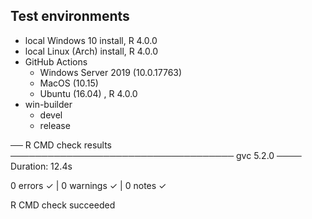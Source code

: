 ## Test environments

- local Windows 10 install, R 4.0.0
- local Linux (Arch) install, R 4.0.0
- GitHub Actions
   - Windows Server 2019 (10.0.17763)
   - MacOS (10.15)
   - Ubuntu (16.04) , R 4.0.0
- win-builder
   - devel
   - release

── R CMD check results ──────────────────────────────────── gvc 5.2.0 ────
Duration: 12.4s

0 errors ✓ | 0 warnings ✓ | 0 notes ✓

R CMD check succeeded

